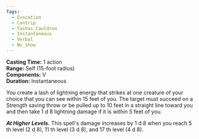 ```yaml
---
Tags:
  - Evocation
  - Cantrip
  - Tashas_Cauldron
  - Instantaneous
  - Verbal
  - No_show
---
```


**Casting Time:** 1 action  
**Range:** Self (15-foot radius)  
**Components:** V  
**Duration:** Instantaneous

You create a lash of lightning energy that strikes at one creature of your choice that you can see within 15 feet of you. The target must succeed on a Strength saving throw or be pulled up to 10 feet in a straight line toward you and then take 1 d 8 lightning damage if it is within 5 feet of you.

**_At Higher Levels._** This spell's damage increases by 1 d 8 when you reach 5 th level (2 d 8), 11 th level (3 d 8), and 17 th level (4 d 8).